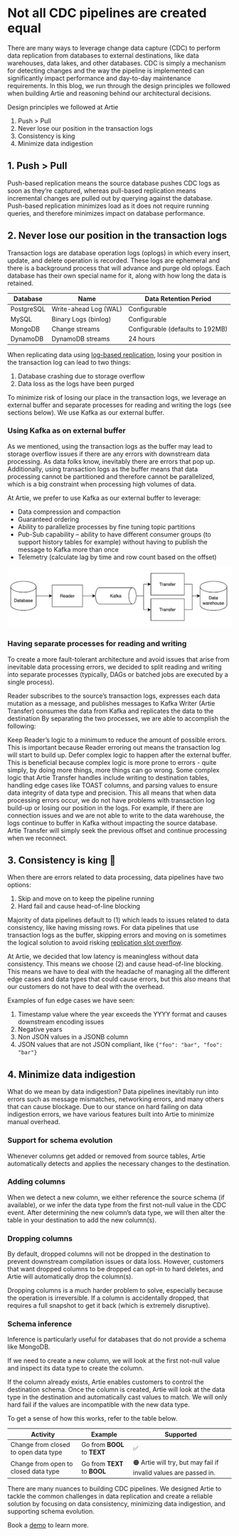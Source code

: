 # Not all CDC pipelines are created equal

There are many ways to leverage change data capture (CDC) to perform data replication from databases to external destinations, like data warehouses, data lakes, and other databases. CDC is simply a mechanism for detecting changes and the way the pipeline is implemented can significantly impact performance and day-to-day maintenance requirements. In this blog, we run through the design principles we followed when building Artie and reasoning behind our architectural decisions.

Design principles we followed at Artie

1. Push > Pull
2. Never lose our position in the transaction logs
3. Consistency is king
4. Minimize data indigestion

## 1. Push > Pull

Push-based replication means the source database pushes CDC logs as soon as they’re captured, whereas pull-based replication means incremental changes are pulled out by querying against the database. Push-based replication minimizes load as it does not require running queries, and therefore minimizes impact on database performance.

## 2. Never lose our position in the transaction logs

Transaction logs are database operation logs (oplogs) in which every insert, update, and delete operation is recorded. These logs are ephemeral and there is a background process that will advance and purge old oplogs. Each database has their own special name for it, along with how long the data is retained.

| Database   | Name                   | Data Retention Period             |
|------------|------------------------|-----------------------------------|
| PostgreSQL | 	Write-ahead Log (WAL) | 	Configurable                     |
| MySQL      | 	Binary Logs (binlog)  | 	Configurable                     |
| MongoDB    | 	Change streams        | 	Configurable (defaults to 192MB) |
| DynamoDB   | 	DynamoDB streams	     | 24 hours                          |

When replicating data using [log-based replication](https://www.artie.com/blogs/introduction-to-database-replication), losing your position in the transaction log can lead to two things:

1. Database crashing due to storage overflow
2. Data loss as the logs have been purged

To minimize risk of losing our place in the transaction logs, we leverage an external buffer and separate processes for reading and writing the logs (see sections below). We use Kafka as our external buffer.

### Using Kafka as on external buffer

As we mentioned, using the transaction logs as the buffer may lead to storage overflow issues if there are any errors with downstream data processing. As data folks know, inevitably there are errors that pop up. Additionally, using transaction logs as the buffer means that data processing cannot be partitioned and therefore cannot be parallelized, which is a big constraint when processing high volumes of data.

At Artie, we prefer to use Kafka as our external buffer to leverage:

* Data compression and compaction
* Guaranteed ordering
* Ability to parallelize processes by fine tuning topic partitions
* Pub-Sub capability – ability to have different consumer groups (to support history tables for example) without having to publish the message to Kafka more than once
* Telemetry (calculate lag by time and row count based on the offset)

![img.png](architecture.png)

### Having separate processes for reading and writing

To create a more fault-tolerant architecture and avoid issues that arise from inevitable data processing errors, we decided to split reading and writing into separate processes (typically, DAGs or batched jobs are executed by a single process).

Reader subscribes to the source’s transaction logs, expresses each data mutation as a message, and publishes messages to Kafka
Writer (Artie Transfer) consumes the data from Kafka and replicates the data to the destination
By separating the two processes, we are able to accomplish the following:

Keep Reader’s logic to a minimum to reduce the amount of possible errors. This is important because Reader erroring out means the transaction log will start to build up.
Defer complex logic to happen after the external buffer. This is beneficial because complex logic is more prone to errors - quite simply, by doing more things, more things can go wrong. Some complex logic that Artie Transfer handles include writing to destination tables, handling edge cases like TOAST columns, and parsing values to ensure data integrity of data type and precision.
This all means that when data processing errors occur, we do not have problems with transaction log build-up or losing our position in the logs. For example, if there are connection issues and we are not able to write to the data warehouse, the logs continue to buffer in Kafka without impacting the source database. Artie Transfer will simply seek the previous offset and continue processing when we reconnect.

## 3. Consistency is king 👑

When there are errors related to data processing, data pipelines have two options:

1. Skip and move on to keep the pipeline running
2. Hard fail and cause head-of-line blocking

Majority of data pipelines default to (1) which leads to issues related to data consistency, like having missing rows. 
For data pipelines that use transaction logs as the buffer, skipping errors and moving on is sometimes the logical solution to avoid risking [replication slot overflow](https://www.artie.com/blogs/preventing-wal-growth-on-postgres-db-running-on-aws-rds#:~:text=Replication%20slot%20overflow%20happens%20when,is%20due%20to%20AWS%20heartbeats.).

At Artie, we decided that low latency is meaningless without data consistency. This means we choose (2) and cause head-of-line blocking. 
This means we have to deal with the headache of managing all the different edge cases and data types that could cause errors, but this also means that our customers do not have to deal with the overhead.

Examples of fun edge cases we have seen:

1. Timestamp value where the year exceeds the YYYY format and causes downstream encoding issues
2. Negative years
3. Non JSON values in a JSONB column
4. JSON values that are not JSON compliant, like `{"foo": "bar", "foo": "bar"}`

## 4. Minimize data indigestion

What do we mean by data indigestion? Data pipelines inevitably run into errors such as message mismatches, networking errors, and many others that can cause blockage. 
Due to our stance on hard failing on data indigestion errors, we have various features built into Artie to minimize manual overhead.

### Support for schema evolution

Whenever columns get added or removed from source tables, Artie automatically detects and applies the necessary changes to the destination.

### Adding columns

When we detect a new column, we either reference the source schema (if available), or we infer the data type from the first not-null value in the CDC event. 
After determining the new column’s data type, we will then alter the table in your destination to add the new column(s).

### Dropping columns

By default, dropped columns will not be dropped in the destination to prevent downstream compilation issues or data loss. However, customers that want dropped columns to be dropped can opt-in to hard deletes, and Artie will automatically drop the column(s).

Dropping columns is a much harder problem to solve, especially because the operation is irreversible. If a column is accidentally dropped, that requires a full snapshot to get it back (which is extremely disruptive).

### Schema inference

Inference is particularly useful for databases that do not provide a schema like MongoDB.

If we need to create a new column, we will look at the first not-null value and inspect its data type to create the column.

If the column already exists, Artie enables customers to control the destination schema. Once the column is created, Artie will look at the data type in the destination and automatically cast values to match. We will only hard fail if the values are incompatible with the new data type.

To get a sense of how this works, refer to the table below.

| Activity                              | Example                       | Supported                                                        |
|---------------------------------------|-------------------------------|------------------------------------------------------------------|
| Change from closed to open data type	 | Go from **BOOL** to **TEXT**	 | ✅                                                                |
| Change from open to closed data type	 | Go from **TEXT** to **BOOL**	 | 🟠 Artie will try, but may fail if invalid values are passed in. |

There are many nuances to building CDC pipelines. We designed Artie to tackle the common challenges in data replication and create a reliable solution by focusing on data consistency, minimizing data indigestion, and supporting schema evolution. 

Book a [demo](https://www.artie.com/contact) to learn more.
